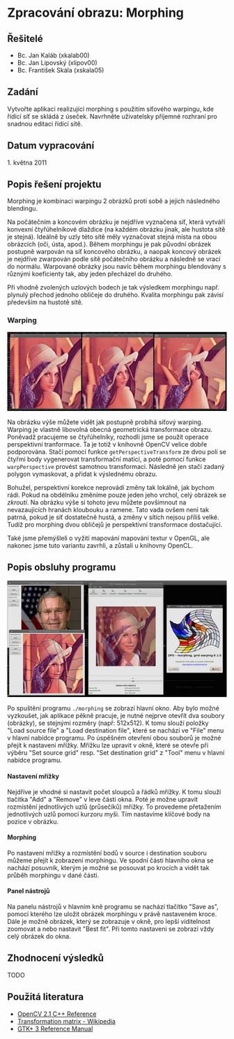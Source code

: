 Zpracování obrazu: Morphing
===========================

Řešitelé
--------
* Bc. Jan Kaláb (xkalab00)
* Bc. Jan Lipovský (xlipov00)
* Bc. František Skála (xskala05)

Zadání
------
Vytvořte aplikaci realizující morphing s použitím síťového warpingu, kde řídící síť se skládá z úseček. Navrhněte uživatelsky příjemné rozhraní pro snadnou editaci řídící sítě.

Datum vypracování
-----------------
<p>1. května 2011</p>

Popis řešení projektu
---------------------
Morphing je kombinaci warpingu 2 obrázků proti sobě a jejich následného blendingu.

Na počátečním a koncovém obrázku je nejdříve vyznačena síť, která vytváří konvexní čtyřúhelníkové dlaždice (na každém obrázku jinak, ale hustota sítě je stejná). Ideálně by uzly této sítě měly vyznačovat stejná místa na obou obrázcích (oči, ústa, apod.). Během morphingu je pak původní obrázek postupně warpován na síť koncového obrázku, a naopak koncový obrázek je nejdříve zwarpován podle sítě počátečního obrázku a následně se vrací do normálu. Warpované obrázky jsou navíc během morphingu blendovány s různými koeficienty tak, aby jeden přecházel do druhého.

Při vhodně zvolených uzlových bodech je tak výsledkem morphingu např. plynulý přechod jednoho obličeje do druhého. Kvalita morphingu pak závisí především na hustotě sítě.

### Warping ###
![Síťový warping](warping.jpg)

Na obrázku výše můžete vidět jak postupně probíhá síťový warping. Warping je vlastně libovolná obecná geometrická transformace obrazu. Poněvadž pracujeme se čtyřúhelníky, rozhodli jsme se použít operace perspektivní tranformace. Ta je totiž v knihovně OpenCV velice dobře podporována. Stačí pomocí funkce `getPerspectiveTransform` ze dvou polí se čtyřmi body vygenerovat transformační matici, a poté pomocí funkce `warpPerspective` provést samotnou transformaci. Následně jen stačí zadaný polygon vymaskovat, a přidat k výslednému obrazu.

Bohužel, perspektivní korekce neprovádí změny tak lokálně, jak bychom rádi. Pokud na obdélníku změníme pouze jeden jeho vrchol, celý obrázek se *zkroutí*. Na obrázku výše si tohoto jevu můžete povšimnout na nevazaujících hranách kloubouku a ramene. Tato vada ovšem není tak patrná, pokud je síť dostatečně hustá, a změny v sítích nejsou příliš velké. Tudíž pro morphing dvou obličejů je perspektivní transformace dostačující.

Také jsme přemýšleli o vyžití mapování mapování textur v OpenGL, ale nakonec jsme tuto variantu zavrhli, a zůstali u knihovny OpenCL.

Popis obsluhy programu
----------------------
![Screenshot programu](screenshot.jpg)

Po spuštění programu `./morphing` se zobrazí hlavní okno. Aby bylo možné vyzkoušet, jak aplikace pěkně pracuje, je nutné nejprve otevřít dva soubory (obrázky), se stejnými rozměry (např: 512x512). K tomu slouží položky "Load source file" a "Load destination file", které se nachází ve "File" menu v hlavní nabídce programu. Po úspěšném otevření obou souborů je možné přejít k nastaveni mřížky. Mřížku lze upravit v okně, které se otevře při výběru "Set source grid" resp. "Set destination grid" z "Tool" menu v hlavní nabídce programu. 

#### Nastavení mřížky ####
Nejdříve je vhodné si nastavit počet sloupců a řádků mřížky. K tomu slouží tlačítka "Add" a "Remove" v leve části okna. Poté je možne upravit rozmístění jednotlivých uzlů (průsečíků) mřížky. To provedeme přetažením jednotlivých uzlů pomocí kurzoru myši. Tím nastavíme klíčové body na pozice v obrázku.

#### Morphing ####
Po nastavení mřížky a rozmístění bodů v source i destination souboru můžeme přejít k zobrazení morphingu. Ve spodní části hlavního okna se nachází posuvník, kterým je možné se posouvat po krocích a vidět tak průběh morphingu v dané části.

#### Panel nástrojů ####
Na panelu nástrojů v hlavním kně programu se nachází tlačítko "Save as", pomocí kterého lze uložit obrázek morphingu v právě nastaveném kroce. Dále je možně obrázek, který se zobrazuje v okně, pro lepší viditelnost zoomovat a nebo nastavit "Best fit". Při tomto nastaveni se zobrazí vždy celý obrázek do okna.

Zhodnocení výsledků
-------------------
TODO

Použitá literatura
------------------
* [OpenCV 2.1 C++ Reference](http://opencv.willowgarage.com/documentation/cpp/index.html)
* [Transformation matrix - Wikipedia](http://en.wikipedia.org/wiki/Transformation_matrix)
* [GTK+ 3 Reference Manual](http://developer.gnome.org/gtk3/stable/)
